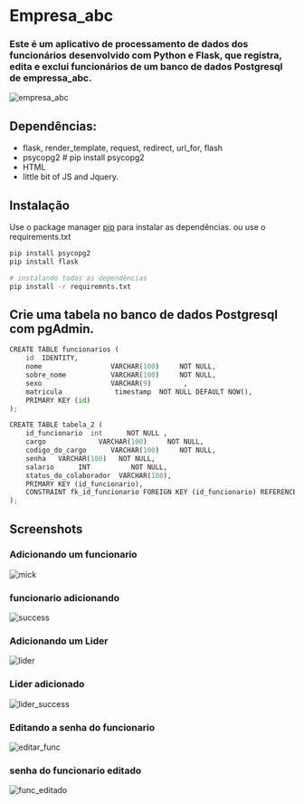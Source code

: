 # Empresa_abc

### Este é um aplicativo de processamento de dados dos funcionários desenvolvido com Python e Flask, que registra, edita e exclui funcionários de um banco de dados Postgresql de empressa_abc.

![empresa_abc](https://user-images.githubusercontent.com/64991182/137638345-f45098d9-9c78-42de-8e72-2afa85e60be4.jpeg)


## Dependências:
* flask, render_template, request, redirect, url_for, flash
* psycopg2 # pip install psycopg2 
* HTML
* little bit of JS and Jquery.

## Instalação

Use o package manager [pip](https://pip.pypa.io/en/stable/) para instalar as dependências. ou use o requirements.txt

```bash
pip install psycopg2
pip install flask

# instalando todas as dependências
pip install -r requiremnts.txt
```

## Crie uma tabela no banco de dados Postgresql com pgAdmin.

```python
CREATE TABLE funcionarios (
    id  IDENTITY,
    nome                 VARCHAR(100)     NOT NULL,
    sobre_nome           VARCHAR(100)     NOT NULL,
    sexo                 VARCHAR(9) 	   , 
    matricula             timestamp  NOT NULL DEFAULT NOW(),
    PRIMARY KEY (id)
);

CREATE TABLE tabela_2 (
	id_funcionario 	int      NOT NULL ,
	cargo             VARCHAR(100)     NOT NULL,
	codigo_do_cargo      VARCHAR(100)     NOT NULL,
	senha   VARCHAR(100)   NOT NULL,
	salario      INT          NOT NULL,
	status_do_colaborador  VARCHAR(100),
    PRIMARY KEY (id_funcionario),
	CONSTRAINT fk_id_funcionario FOREIGN KEY (id_funcionario) REFERENCES funcionarios (id) ON DELETE CASCADE
); 

```

## Screenshots
### Adicionando um funcionario
![mick](https://user-images.githubusercontent.com/64991182/137638660-fa96a0aa-cf0e-48fe-a98b-d6c893f135bf.jpeg)

### funcionario adicionando
![success](https://user-images.githubusercontent.com/64991182/137638665-b8e96fe1-671f-4bd6-bdae-eeafe4e3706b.jpeg)

### Adicionando um Lider
![lider](https://user-images.githubusercontent.com/64991182/137638959-776c8557-420f-4f5a-8e2c-b04f9f0dc15a.jpeg)


### Lider adicionado
![lider_success](https://user-images.githubusercontent.com/64991182/137642287-e27f0b51-9fd3-4d08-8960-8b586c8af835.jpeg)

### Editando a senha do funcionario
![editar_func](https://user-images.githubusercontent.com/64991182/137642605-130b20ff-9959-46d2-a229-6186ef4c3231.jpeg)

### senha do funcionario editado
![func_editado](https://user-images.githubusercontent.com/64991182/137642598-f34ee8dd-33a2-4c4d-800e-f4601419987b.jpeg)




